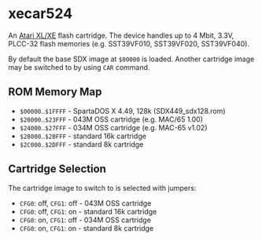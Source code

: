 xecar524
========

An [Atari XL/XE](http://en.wikipedia.org/wiki/Atari_8-bit_family) flash cartridge.
The device handles up to 4 Mbit, 3.3V, PLCC-32 flash memories (e.g. SST39VF010,
SST39VF020, SST39VF040).

By default the base SDX image at `$00000` is loaded. Another cartridge image
may be switched to by using `CAR` command.

ROM Memory Map
--------------

* `$00000`..`$1FFFF` - SpartaDOS X 4.49, 128k (SDX449\_sdx128.rom)
* `$20000`..`$23FFF` - 043M OSS cartridge (e.g. MAC/65 1.00)
* `$24000`..`$27FFF` - 034M OSS cartridge (e.g. MAC-65 v1.02)
* `$28000`..`$2BFFF` - standard 16k cartridge
* `$2C000`..`$2DFFF` - standard 8k cartridge

Cartridge Selection
-------------------

The cartridge image to switch to is selected with jumpers:

* `CFG0`: off, `CFG1`: off - 043M OSS cartridge
* `CFG0`: off, `CFG1`: on  - standard 16k cartridge
* `CFG0`: on,  `CFG1`: off - 034M OSS cartridge
* `CFG0`: on,  `CFG1`: on  - standard 8k cartridge
